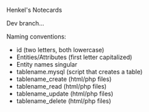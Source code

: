 Henkel's Notecards

Dev branch...

Naming conventions:
  * id (two letters, both lowercase)
  * Entities/Attributes (first letter capitalized)
  * Entity names singular
  * tablename.mysql (script that creates a table)
  * tablename_create (html/php files)
  * tablename_read (html/php files)
  * tablename_update (html/php files)
  * tablename_delete (html/php files)
